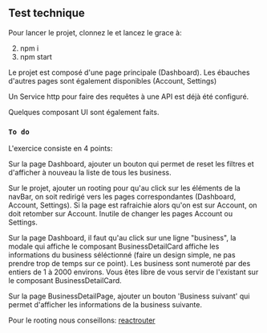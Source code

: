 ## Test technique

Pour lancer le projet, clonnez le et lancez le grace à:

2. npm i
3. npm start


Le projet est composé d'une page principale (Dashboard).
Les ébauches d'autres pages sont également disponibles (Account, Settings)

Un Service http pour faire des requêtes à une API est déjà été configuré.

Quelques composant UI sont également faits.

### `To do`

L'exercice consiste en 4 points:

Sur la page Dashboard, ajouter un bouton qui permet de reset les filtres et d'afficher à nouveau la liste de tous les business.

Sur le projet, ajouter un rooting pour qu'au click sur les éléments de la navBar, on soit redirigé vers les pages correspondantes (Dashboard, Account, Settings). Si la page est rafraichie alors qu'on est sur Account, on doit retomber sur Account. Inutile de changer les pages Account ou Settings.

Sur la page Dashboard, il faut qu'au click sur une ligne "business", la modale qui affiche le composant BusinessDetailCard affiche les informations du business séléctionné (faire un design simple, ne pas prendre trop de temps sur ce point). Les business sont numeroté par des entiers de 1 à 2000 environs. Vous êtes libre de vous servir de l'existant sur le composant BusinessDetailCard.

Sur la page BusinessDetailPage, ajouter un bouton 'Business suivant' qui permet d'afficher les informations de la business suivante.

Pour le rooting nous conseillons: [reactrouter](https://reactrouter.com/en/main)